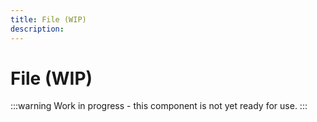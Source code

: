 ```yaml
---
title: File (WIP)
description: 
---
```


# File (WIP)

:::warning
Work in progress - this component is not yet ready for use.
:::
